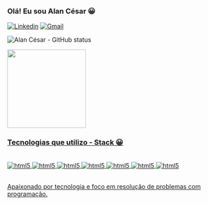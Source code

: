 ### Olá! Eu sou Alan César 😀

[![Linkedin](https://img.shields.io/badge/LinkedIn-0077B5?style=for-the-badge&logo=linkedin&logoColor=white)](https://www.linkedin.com/in/alan-c%C3%A9sar-883998154/)
[![Gmail](https://img.shields.io/badge/Gmail-D14836?style=for-the-badge&logo=gmail&logoColor=white)]([https://www.linkedin.com/in/alan-c%C3%A9sar-883998154/](https://mail.google.com/mail/u/0/alancarloscesar@gmail.com))

![Alan César - GitHub status](https://github-readme-stats.vercel.app/api?username=alancarloscesar&show_icons=true&theme=dracula)

<div>
  <a href="https://github.com/alancarloscesar">
  <img height="180em" src="https://github-readme-stats.vercel.app/api/top-langs/?username=alancarloscesar&layout=compact&langs_count=7&theme=dracula"/>
</div>

### Tecnologias que utilizo - Stack 😀

<div style="display: inline_block"></br>
    <img align="center" alt="html5" src="https://img.shields.io/badge/HTML5-E34F26?style=for-the-badge&logo=html5&logoColor=white" />
    <img align="center" alt="html5" src="https://img.shields.io/badge/CSS3-1572B6?style=for-the-badge&logo=css3&logoColor=white" />
    <img align="center" alt="html5" src="https://img.shields.io/badge/JavaScript-F7DF1E?style=for-the-badge&logo=javascript&logoColor=black" />
    <img align="center" alt="html5" src="https://img.shields.io/badge/React-20232A?style=for-the-badge&logo=react&logoColor=61DAFB" />
    <img align="center" alt="html5" src="https://img.shields.io/badge/React_Native-20232A?style=for-the-badge&logo=react&logoColor=61DAFB" />
    <img align="center" alt="html5" src="https://img.shields.io/badge/styled--components-DB7093?style=for-the-badge&logo=styled-components&logoColor=white" />
    <img align="center" alt="html5" src="https://img.shields.io/badge/Bootstrap-563D7C?style=for-the-badge&logo=bootstrap&logoColor=white" />
</div><br/>



Apaixonado por tecnologia e foco em resolução de problemas com programação.





